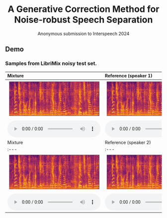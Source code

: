 # <center> A Generative Correction Method for Noise-robust Speech Separation </center>

<center> Anonymous submission to Interspeech 2024 </center> 

<!-- ## Abstract

Speech separation, the process of isolating multiple speech sources from a mixed audio signal, remains a challenging task in noisy environments. 
In this paper, we introduce a generative correction method that refines the output of a discriminative model using a generative model for single-channel speech
separation. Furthermore, we fine-tune the generative model by optimizing a predictive loss to streamline the reverse process into a single step and correct errors resulting from solving the reverse process. Our method achieves state-of-the-art results on the LibriMix noisy dataset and demonstrates strong generalization to out-of-domain data.

## Model Overview
<img src="imgs/model.png" alt="Overall Architecture" /> -->


## Demo
### Samples from LibriMix noisy test set.

| Mixture | Reference (speaker 1) | Estimated (SepFormer) | Estimated (GeCo) | Estimated (Fast-GeCo) |
| :--- | :--- | :--- | :--- | :--- |
| <img src="demo_img/sepformer/item0_mix.png" alt="Image"> | <img src="demo_img/sepformer/item0_mix.png" alt="Image"> | <img src="demo_img/sepformer/item0_mix.png" alt="Image"> | <img src="demo_img/sepformer/item0_mix.png" alt="Image"> | <img src="demo_img/sepformer/item0_mix.png" alt="Image"> |
| <audio src="demo/sepformer/item0_mix.wav" controls preload></audio> |<audio src="demo/sepformer/item0_mix.wav" controls preload></audio> |<audio src="demo/sepformer/item0_mix.wav" controls preload></audio> |<audio src="demo/sepformer/item0_mix.wav" controls preload></audio> |<audio src="demo/sepformer/item0_mix.wav" controls preload></audio> |
| Mixture | Reference (speaker 2) | Estimated (SepFormer) | Estimated (GeCo) | Estimated (Fast-GeCo) |
| :--- | :--- | :--- | :--- | :--- |
| <img src="demo_img/sepformer/item0_mix.png" alt="Image"> | <img src="demo_img/sepformer/item0_mix.png" alt="Image"> | <img src="demo_img/sepformer/item0_mix.png" alt="Image"> | <img src="demo_img/sepformer/item0_mix.png" alt="Image"> | <img src="demo_img/sepformer/item0_mix.png" alt="Image"> |
| <audio src="demo/sepformer/item0_mix.wav" controls preload></audio> |<audio src="demo/sepformer/item0_mix.wav" controls preload></audio> |<audio src="demo/sepformer/item0_mix.wav" controls preload></audio> |<audio src="demo/sepformer/item0_mix.wav" controls preload></audio> |<audio src="demo/sepformer/item0_mix.wav" controls preload></audio> |
